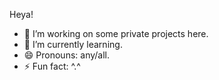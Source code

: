 Heya!
- 👀 I’m working on some private projects here.
- 🌱 I’m currently learning.
- 😄 Pronouns: any/all.
- ⚡ Fun fact: ^.^

<!---
bertilegh/bertilegh is a ✨ special ✨ repository because its `README.md` (this file) appears on your GitHub profile.
You can click the Preview link to take a look at your changes.
--->
